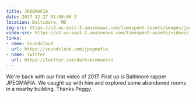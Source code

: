 ```yaml
---
title: JPEGMAFIA
date: 2017-12-27 01:59:00 Z
location: Baltimore, MD
img-src: https://s3.us-east-2.amazonaws.com/timespent-assets/images/jpegmafia.png
video-src: https://s3.us-east-2.amazonaws.com/timespent-assets/videos/jpegmafia.mp4
links:
- name: Soundcloud
  url: https://soundcloud.com/jpegmafia
- name: Twitter
  url: https://twitter.com/darkskinmanson
---
```


We're back with our first video of 2017. First up is Baltimore rapper JPEGMAFIA. We caught up with him and explored some abandoned rooms in a nearby building. Thanks Peggy.